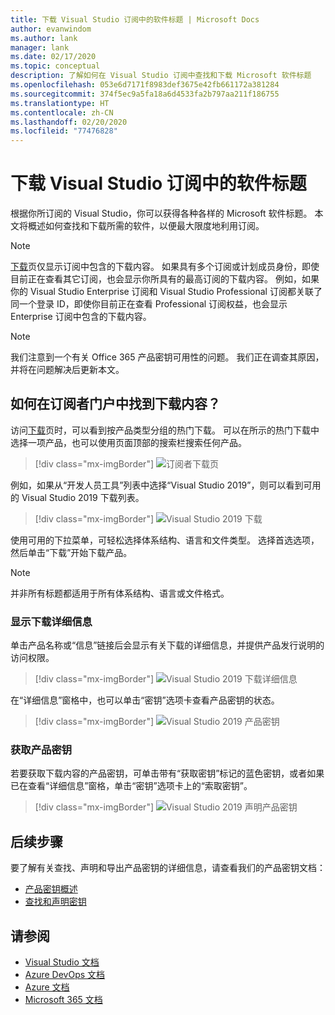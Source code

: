 ```yaml
---
title: 下载 Visual Studio 订阅中的软件标题 | Microsoft Docs
author: evanwindom
ms.author: lank
manager: lank
ms.date: 02/17/2020
ms.topic: conceptual
description: 了解如何在 Visual Studio 订阅中查找和下载 Microsoft 软件标题
ms.openlocfilehash: 053e6d7171f8983def3675e42fb661172a381284
ms.sourcegitcommit: 374f5ec9a5fa18a6d4533fa2b797aa211f186755
ms.translationtype: HT
ms.contentlocale: zh-CN
ms.lasthandoff: 02/20/2020
ms.locfileid: "77476828"
---
```

# <a name="downloading-software-titles-in-visual-studio-subscriptions"></a>下载 Visual Studio 订阅中的软件标题
根据你所订阅的 Visual Studio，你可以获得各种各样的 Microsoft 软件标题。  本文将概述如何查找和下载所需的软件，以便最大限度地利用订阅。 

> [!NOTE]
> [下载](https://my.visualstudio.com/downloads/featured)页仅显示订阅中包含的下载内容。  如果具有多个订阅或计划成员身份，即使目前正在查看其它订阅，也会显示你所具有的最高订阅的下载内容。  例如，如果你的 Visual Studio Enterprise 订阅和 Visual Studio Professional 订阅都关联了同一个登录 ID，即使你目前正在查看 Professional 订阅权益，也会显示 Enterprise 订阅中包含的下载内容。

> [!NOTE]
> 我们注意到一个有关 Office 365 产品密钥可用性的问题。  我们正在调查其原因，并将在问题解决后更新本文。 

## <a name="how-do-i-find-downloads-in-the-subscriber-portal"></a>如何在订阅者门户中找到下载内容？
访问[下载](https://my.visualstudio.com/downloads/featured?wt.mc_id=o~msft~docs)页时，可以看到按产品类型分组的热门下载。  可以在所示的热门下载中选择一项产品，也可以使用页面顶部的搜索栏搜索任何产品。
> [!div class="mx-imgBorder"]
> ![订阅者下载页](_img/subscriber-downloads/subscriber-downloads-resized.png)

例如，如果从“开发人员工具”列表中选择“Visual Studio 2019”，则可以看到可用的 Visual Studio 2019 下载列表。
> [!div class="mx-imgBorder"]
> ![Visual Studio 2019 下载](_img/subscriber-downloads/vs2019-product-list.png)

使用可用的下拉菜单，可轻松选择体系结构、语言和文件类型。 选择首选选项，然后单击“下载”开始下载产品。

> [!NOTE]
> 并非所有标题都适用于所有体系结构、语言或文件格式。  

### <a name="displaying-download-details"></a>显示下载详细信息
单击产品名称或“信息”链接后会显示有关下载的详细信息，并提供产品发行说明的访问权限。
> [!div class="mx-imgBorder"]
> ![Visual Studio 2019 下载详细信息](_img/subscriber-downloads/vs2019-info.png)

在“详细信息”窗格中，也可以单击“密钥”选项卡查看产品密钥的状态。
> [!div class="mx-imgBorder"]
> ![Visual Studio 2019 产品密钥](_img/subscriber-downloads/vs2019-keys.png)

### <a name="obtaining-product-keys"></a>获取产品密钥
若要获取下载内容的产品密钥，可单击带有“获取密钥”标记的蓝色密钥，或者如果已在查看“详细信息”窗格，单击“密钥”选项卡上的“索取密钥”。
> [!div class="mx-imgBorder"]
> ![Visual Studio 2019 声明产品密钥](_img/subscriber-downloads/vs2019-claim-keys.png)

## <a name="next-steps"></a>后续步骤
要了解有关查找、声明和导出产品密钥的详细信息，请查看我们的产品密钥文档：
- [产品密钥概述](product-keys.md)
- [查找和声明密钥](find-keys.md)

## <a name="see-also"></a>请参阅
- [Visual Studio 文档](https://docs.microsoft.com/visualstudio/)
- [Azure DevOps 文档](https://docs.microsoft.com/azure/devops/)
- [Azure 文档](https://docs.microsoft.com/azure/)
- [Microsoft 365 文档](https://docs.microsoft.com/microsoft-365/)

